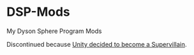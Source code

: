 # DSP-Mods
My Dyson Sphere Program Mods

Discontinued because [Unity decided to become a Supervillain](https://unity.com/pricing-updates).
